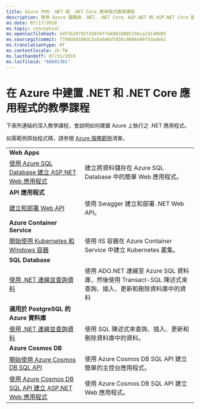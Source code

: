 ```yaml
---
title: Azure 中的 .NET 和 .NET Core 應用程式教學課程
description: 使用 Azure 服務與 .NET、.NET Core、ASP.NET 和 ASP.NET Core 建置功能，並將其新增至 Web 與行動裝置應用程式的教學課程。
ms.date: 07/17/2018
ms.topic: conceptual
ms.openlocfilehash: 5dffb29792fd38fbf7a6983d885156ca241d0d05
ms.sourcegitcommit: f799dd4590dc5a5e646d7d50c9604a9975dadeb1
ms.translationtype: HT
ms.contentlocale: zh-TW
ms.lasthandoff: 07/31/2019
ms.locfileid: "68691301"
---
```

# <a name="tutorials-for-building-net-and-net-core-apps-in-azure"></a>在 Azure 中建置 .NET 和 .NET Core 應用程式的教學課程

下表所連結的深入教學課程，會說明如何建置 Azure 上執行之 .NET 應用程式。

如需範例原始程式碼，請參閱 [Azure 服務範例](https://azure.microsoft.com/resources/samples/?platform=dotnet&sort=2)清單。

| | |
|---|---|
| **Web Apps**||
| [使用 Azure SQL Database 建立 ASP.NET Web 應用程式][1] | 建立將資料儲存在 Azure SQL Database 中的簡單 Web 應用程式。 |
| **API 應用程式**||
| [建立和部署 Web API][3] | 使用 Swagger 建立和部署 .NET Web API。 | 
| **Azure Container Service** ||
| [開始使用 Kubernetes 和 Windows 容器][4] | 使用 IIS 容器在 Azure Container Service 中建立 Kubernetes 叢集。
| **SQL Database** ||
| [使用 .NET 連線並查詢資料][5] | 使用 ADO.NET 連線至 Azure SQL 資料庫，然後使用 Transact-SQL 陳述式來查詢、插入、更新和刪除資料庫中的資料 | 
| **適用於 PostgreSQL 的 Azure 資料庫** ||
| [使用 .NET 連線並查詢資料][6] | 使用 SQL 陳述式來查詢、插入、更新和刪除資料庫中的資料。 |
| **Azure Cosmos DB** ||
| [開始使用 Azure Cosmos DB SQL API][7] | 使用 Azure Cosmos DB SQL API 建立簡單的主控台應用程式。 |
| [使用 Azure Cosmos DB SQL API 建立 ASP.NET Web 應用程式][8] | 使用 Azure Cosmos DB SQL API 建立 Web 應用程式。 |

[1]: /azure/app-service-web/app-service-web-tutorial-dotnet-sqldatabase
[2]: /azure/cosmos-db/sql-api-dotnet-application
[3]: /azure/app-service-api/app-service-api-dotnet-get-started
[4]: /azure/container-service/container-service-kubernetes-windows-walkthrough
[5]: /azure/sql-database/sql-database-connect-query-dotnet
[6]: /azure/postgresql/connect-csharp
[7]: /azure/cosmos-db/sql-api-get-started
[8]: /azure/cosmos-db/sql-api-dotnet-application
